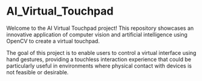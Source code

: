 # AI_Virtual_Touchpad

Welcome to the AI Virtual Touchpad project! This repository showcases an innovative application of computer vision and artificial intelligence using OpenCV to create a virtual touchpad. 

The goal of this project is to enable users to control a virtual interface using hand gestures, providing a touchless interaction experience that could be particularly useful in environments where physical contact with devices is not feasible or desirable.
